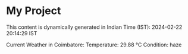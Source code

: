 # My Project

This content is dynamically generated in Indian Time (IST): 2024-02-22 20:14:29 IST


Current Weather in Coimbatore:
Temperature: 29.88 °C
Condition: haze
